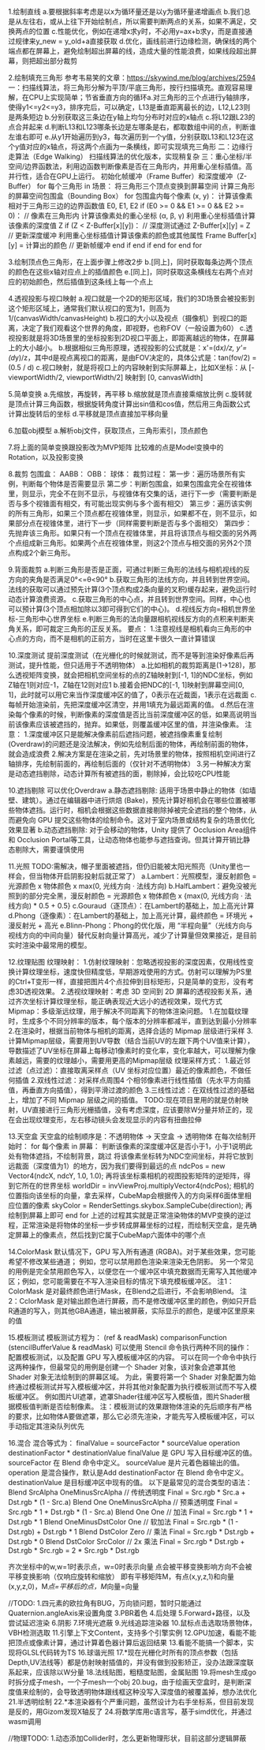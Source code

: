 
1.绘制直线
    a.要根据斜率考虑是以x为循环量还是以y为循环量递增画点
    b.我们总是从左往右，或从上往下开始绘制点，所以需要判断两点的关系，如果不满足，交换两点的位置
    c.性能优化，例如在递增x求y时，不必用y=ax+b求y，而是直接通过规律来y_new = y_old+a直接获取
    d.优化，画线前进行边缘检测，确保线的两个端点都在屏幕上，避免绘制超出屏幕的线，造成大量的性能浪费，如果线段超出屏幕，则把超出部分裁剪

2.绘制填充三角形
    参考韦易笑的文章：https://skywind.me/blog/archives/2594
    一：​​扫描线算法​​，将三角形分解为平顶/平底三角形，按行扫描填充。直观容易理解，在CPU上实现简单；​​节省垂直方向的循环​​
        a.对三角形的三个点进行y轴排序，使得y1<=y2<=y3，排序完后，可以确定，L13是垂直距离最长的边，L12,L23则是两条短边
        b.分别获取这三条边在y轴上均匀分布时对应的x轴点
        c.将L12跟L23的点合并起来
        d.判断L13和L123哪条长边是左哪条是右，都取数组中间的点，判断谁左谁右即可
        e.从y1开始遍历到y3，每次遍历到一个y值，分别获取L13和L123在这个y值对应的x轴点，将这两个点画为一条横线，即可实现填充三角形
    二：边缘行走算法（Edge Walking）
        扫描线算法的优化版本，实现稍复杂
    三：重心坐标/半空间/边界函数法​​，利用边函数判断像素是否在三角形内，并用重心坐标插值。高并行性，适合在GPU上运行。
        初始化帧缓冲（Frame Buffer）和深度缓冲（Z-Buffer）
        for 每个三角形 in 场景：
            将三角形三个顶点变换到屏幕空间
            计算三角形的屏幕空间包围盒（Bounding Box）
            for 包围盒内每个像素 (x, y)：
                计算该像素相对于三角形三边的边界函数值 E0, E1, E2
                if (E0 >= 0 && E1 >= 0 && E2 >= 0)： // 像素在三角形内
                    计算该像素处的重心坐标 (α, β, γ)
                    利用重心坐标插值计算该像素的深度值 Z
                    if (Z < Z-Buffer[x][y])： // 深度测试通过
                        Z-Buffer[x][y] = Z // 更新深度缓冲
                        利用重心坐标插值计算该像素的颜色或其他属性
                        Frame Buffer[x][y] = 计算出的颜色 // 更新帧缓冲
                    end if
                end if
            end for
        end for

3.绘制顶点色三角形，在上面步骤上修改2步
    b.[同上]，同时获取每条边两个顶点的颜色在这些x轴对应点上的插值颜色
    e.[同上]，同时获取这条横线左右两个点对应的初始颜色，然后插值到这条线上每一个点上

4.透视投影与视口映射
    a.视口就是一个2D的矩形区域，我们的3D场景会被投影到这个矩形区域上，通常我们默认视口的宽为1，则高为1/(canvasWidth/canvasHeight)
    b.视口的大小以及视点（摄像机）到视口的距离，决定了我们观看这个世界的角度，即视野，也称FOV（一般设置为60）
    c.透视投影就是将3D场景里的坐标投影到2D视口平面上，即距离越远的物体，在屏幕上的大小越小。
    b.根据相似三角形原理，透视投影的公式就是：x'=(d*x)/z, y'=(d*y)/z，其中d是视点离视口的距离，是由FOV决定的，具体公式是：tan(fov/2) = (0.5 / d)
    c.视口映射，就是将视口上的内容映射到实际屏幕上，比如X坐标：从 [-viewportWidth/2, viewportWidth/2] 映射到 [0, canvasWidth]

5.简单变换
    a.先缩放，再旋转，再平移
    b.缩放就是顶点直接乘缩放比例
    c.旋转就是顶点计算三角函数，根据旋转角度计算出sin值和cos值，然后用三角函数公式计算出旋转后的坐标
    d.平移就是顶点直接加平移向量

6.加载obj模型
    a.解析obj文件，获取顶点，三角形索引，顶点颜色

7.将上面的简单变换跟投影改为MVP矩阵
    比较难的点是Model变换中的Rotation，以及投影变换

8.裁剪
    包围盒：
        AABB：
        OBB：
        球体：
    裁剪过程：
        第一步：遍历场景所有实例，判断每个物体是否需要显示
        第二步：判断包围盒，如果包围盒完全在视锥体里，则显示，完全不在则不显示，与视锥体有交集的话，进行下一步（需要判断是否与多个视锥面有相交，有可能出现实例与多个面有相交）
        第三步：遍历该实例的所有三角形，如果三个顶点都在视锥体里，则显示，如果都不在，则不显示，如果部分点在视锥体里，进行下一步（同样需要判断是否与多个面相交）
        第四步：先抛弃该三角形。如果只有一个顶点在视锥体里，并且将该顶点与相交面的另外两个点组成新三角形。如果两个点在视锥体里，则这2个顶点与相交面的另外2个顶点构成2个新三角形。

9.背面裁剪
    a.判断三角形是否是正面，可通过判断三角形的法线与相机视线的反方向的夹角是否满足0°<=θ<90°
    b.获取三角形的法线方向，并且转到世界空间。法线的获取可以通过预先计算(3个顶点构成2条向量的叉积)缓存起来，避免运行时动态计算浪费资源。
    c.获取三角形的中心点，并且转到世界空间。同样，中心也可以预计算(3个顶点相加除以3即可得到它们的中心)。
    d.视线反方向=相机世界坐标-三角形中心世界坐标
    e.判断三角形的法向量跟相机视线反方向的点积来判断夹角关系，即可裁定三角形的正反关系。
    要点：
    1.注意视线是相机看向三角形的中心点的方向，而不是相机的正前方，当时在这里卡很久一直计算错误

10.深度测试
    提前深度测试（在光栅化的时候就测试，而不是等到渲染好像素后再测试，提升性能，但只适用于不透明物体）
    a.比如相机的裁剪距离是(1->128)，那么透视矩阵变换，就会把相机空间坐标的点的Z轴映射到[-1, 1]的NDC坐标，例如Z轴在1则对应-1，Z轴在12则对应1
    b.接着会把NDC的[-1, 1]映射到屏幕空间[0, 1]，此时就可以用它来当作深度缓冲区的值了，0表示在近裁面，1表示在远裁面
    c.每帧开始渲染前，先把深度缓冲区清空，并用1填充为最远距离的值。
    d.然后在渲染每个像素的时候，判断像素的深度值是否比当前深度缓冲区的低，如果高说明当前该像素应该被遮挡的，抛弃。如果低，则覆盖缓冲区里的值，并渲染像素。
    注意：
    1.深度缓冲区只是能解决像素前后遮挡问题，被遮挡像素重复绘制(Overdraw)的问题还是没法解决，例如先绘制后面的物体，再绘制前面的物体，就会造成浪费
    2.解决方案是在渲染之前，先对场景里的物体，按照相机空间进行Z轴排序，先绘制前面的，再绘制后面的（仅针对不透明物体）
    3.另一种解决方案是动态遮挡剔除，动态计算所有被遮挡的面，剔除掉，会比较吃CPU性能

10.遮挡剔除
    可以优化Overdraw
    ​a.​静态遮挡剔除​​: 适用于场景中静止的物体（如墙壁、建筑）。通过在编辑器中进行​​烘焙 (Bake)​​，预先计算好相机会在哪些位置被哪些物体遮挡。运行时，相机会根据这些数据直接剔除掉被完全遮挡的​​整个物体​​，从而避免向 GPU 提交这些物体的绘制命令。这对于室内场景或结构复杂的场景优化效果显著
    b.​动态遮挡剔除​​: 对于会移动的物体，Unity 提供了 Occlusion Area组件和 Occlusion Portal等工具，让动态物体也能参与遮挡查询。但其计算开销比静态剔除大，需要谨慎使用

11.光照
    TODO:需解决，帽子里面被遮挡，但仍旧能被太阳光照亮（Unity里也一样会，但当物体开启阴影投射后就正常了）
    a.Lambert：光照模型，漫反射颜色 = 光源颜色 x 物体颜色 x max(0, 光线方向 · 法线方向)
    b.HalfLambert：避免没被光照到的部分完全黑，漫反射颜色 = 光源颜色 x 物体颜色 x {max(0, 光线方向 · 法线方向) * 0.5 + 0.5}
    c.Gouraud（逐顶点）：在Lambert的基础上，加上高光计算
    d.Phong（逐像素）：在Lambert的基础上，加上高光计算，最终颜色 = 环境光 + 漫反射光 + 高光
    e.Blinn-Phong：Phong的优化版，用 “半程向量”（光线方向与视线方向的中间向量）替代反射向量计算高光，减少了计算量但效果接近，是目前实时渲染中最常用的模型。

12.纹理贴图
    纹理映射：
        1.仿射纹理映射：忽略透视投影的深度因素，仅用线性变换计算纹理坐标，速度快但精度低，早期游戏使用的方式。仿射可以理解为PS里的Ctrl+T变形一样，直接把图片4个点拉伸到目标矩形，只是简单的变形，没有考虑3D透视效果。
        2.透视纹理映射：考虑 3D 空间到 2D 屏幕的透视投影关系，通过齐次坐标计算纹理坐标，能正确表现近大远小的透视效果，现代方式
    Mipmap：多级渐远纹理，用于解决不同距离下的物体渲染问题。
        1.在加载纹理时，生成多个不同分辨率的版本，每个版本的分辨率都减半，直到达到最小分辨率
        2.在渲染时，根据当前物体与相机的距离，选择合适的 Mipmap 层级进行采样
        3.计算Mipmap层级，需要用到UV导数（结合当前UV的左跟下两个UV值来计算），导数描述了UV坐标在屏幕上每移动1像素时的变化率，变化率越大，可以理解为像素越远，需要的纹理越小，需要用更高的Mipmap层级
    纹理采样方式：
        1.最近邻过滤（点过滤）：直接取离采样点（UV 坐标对应位置）最近的像素颜色，不做任何插值
        2.双线性过滤：对采样点周围4 个相邻像素进行线性插值（先水平方向插值，再垂直方向插值），得到平滑过渡的颜色
        3.三线性过滤：在双线性过滤的基础上，增加了不同 Mipmap 层级之间的插值。
    TODO:现在项目里用的就是仿射映射，UV直接进行三角形光栅插值，没有考虑深度，应该要除W分量并矫正的，现在会出现纹理变形，左右移动镜头会发现显示的内容有扭曲拉伸

13.天空盒
    天空盒的绘制顺序是：不透明物体 -> 天空盒 -> 透明物体
    在每次绘制开始时：
    for 每个像素 in 屏幕：
        判断该像素的深度缓冲区是否小于1，小于1说明此处有物体遮挡，不绘制背景，跳过
        将该像素坐标转为NDC空间坐标，并将它放到远裁面（深度值为1）的地方，因为我们要得到最远的点
            ndcPos = new Vector4(ndcX, ndcY, 1.0, 1.0);
        再将该坐标乘相机的视图投影矩阵的逆矩阵，得到它所在的世界坐标
            worldDir = invViewProj.multiplyVector4(ndcPos);
        相机的位置指向该坐标的向量，拿去采样，CubeMap会根据传入的方向采样6面体里相应位置的像素
            skyColor = RenderSettings.skybox.SampleCube(direction);
        再绘制到屏幕上即可
    end for
    上述的过程其实就是正常渲染物体的MVP变换的逆过程，正常渲染是将物体的坐标一步步转成屏幕坐标的过程，而绘制天空盒，是先确定屏幕上的像素点，然后找到它属于CubeMap六面体中的哪个点

14.ColorMask
    默认情况下，GPU 写入所有通道 (RGBA)。对于某些效果，您可能希望不修改某些通道；
    例如，您可以禁用颜色渲染来渲染无色阴影。
    另一个常见的用例是完全禁用颜色写入，以便您在一个缓冲区中填充数据而无需写入其他缓冲区；例如，您可能需要在不写入渲染目标的情况下填充模板缓冲区。
    注1：ColorMask 是对最终颜色进行Mask，在Blend之后进行，不会影响Blend。
    注2：CclorMask 是对输出颜色进行屏蔽，而不是修改缓冲区里的颜色，例如只开启R通道的写入，则其他GBA通道，输出被屏蔽，实际显示的颜色，是缓冲区里原来的值

15.模板测试
    模板测试方程为：
        (ref & readMask) comparisonFunction (stencilBufferValue & readMask)
    可以使用 Stencil 命令执行两种不同的操作：配置模板测试，以及配置 GPU 写入模板缓冲区的内容。
    可以在同一个命令中执行这两种操作，但最常见的用例是创建一个 Shader 对象，该对象会遮罩其他 Shader 对象无法绘制到的屏幕区域。
    为此，需要将第一个 Shader 对象配置为始终通过模板测试并写入模板缓冲区，并将其他对象配置为执行模板测试而不写入模板缓冲区。
    例如图片UI遮罩，遮罩Shader往缓冲区写入模板值，图片Shader根据模板值判断是否绘制像素。
    注：模板测试的效果跟物体渲染的先后顺序有严格的要求，比如物体A要做遮罩，那么它必须先渲染，才能先写入模板缓冲区，可以手动指定其渲染队列优先

16.混合
    混合等式为：
        finalValue = sourceFactor * sourceValue operation destinationFactor * destinationValue
        finalValue 是 GPU 写入目标缓冲区的值。
        sourceFactor 在 Blend 命令中定义。
        sourceValue 是片元着色器输出的值。
        operation 是混合操作，默认是Add
        destinationFactor 在 Blend 命令中定义。
        destinationValue 是目标缓冲区中现有的值。
    以下是最常见的混合类型的语法：
        Blend SrcAlpha OneMinusSrcAlpha     // 传统透明度 Final = Src.rgb * Src.a + Dst.rgb * (1 - Src.a)
        Blend One OneMinusSrcAlpha          // 预乘透明度 Final = Src.rgb * 1 + Dst.rgb * (1 - Src.a)
        Blend One One                       // 加法 Final = Src.rgb * 1 + Dst.rgb * 1
        Blend OneMinusDstColor One          // 软加法 Final = Src.rgb * (1 - Dst.rgb) + Dst.rgb * 1
        Blend DstColor Zero                 // 乘法 Final = Src.rgb * Dst.rgb + Dst.rgb * 0
        Blend DstColor SrcColor             // 2x 乘法 Final = Src.rgb * Dst.rgb + Dst.rgb * Src.rgb = 2 * Src.rgb * Dst.rgb



齐次坐标中的w,w=1时表示点，w=0时表示向量
​点​会​​被平移变换影响
​​方向不会​​被平移变换影响（仅响应旋转和缩放）
即有平移矩阵M，有点(x,y,z,1)和向量(x,y,z,0)，M*点=平移后的点，M*向量=向量




//TODO:
1.四元素的欧拉角有BUG，万向锁问题，暂时只能通过Quaternion.angleAxis来设置角度
3.PBR着色
4.后处理
5.Forward+路径，以及尝试延迟渲染
6.阴影
7.环境光遮蔽
9.光线追踪渲染器
10.鼠标点击选取场景物体，VBH检测选取
11.引擎上下文Content，支持多个引擎实例
12.GPU加速，看能不能把顶点或像素计算，通过计算着色器计算后返回结果
13.看能不能搞一个脚本，实现将GLSL代码转为TS
16.​球谐光照
17.*现在光栅化时所有的顶点参数（包括Depth,UV法线等）都是仿射映射插值的，并没有做到投影矫正，没办法跟深度联系起来，应该除以W分量
18.法线贴图，粗糙度贴图，金属贴图
19.将mesh生成go时拆分成子mesh，一个子mesh一个obj
20.bug，由于绘画天空盒时，是判断深度值来绘制的，会导致透明物体跟线框这种没写入深度值的被覆盖掉，想办法优化
21.半透明绘制
22.*本渲染器有个严重问题，虽然设计为右手坐标系，但目前发现是反的，用Gizom发现X轴反了
24.将数学库用c语言写，基于simd优化，并通过wasm调用

//物理TODO:
1.动态添加Collider时，怎么更新物理形状，目前这部分逻辑屏蔽